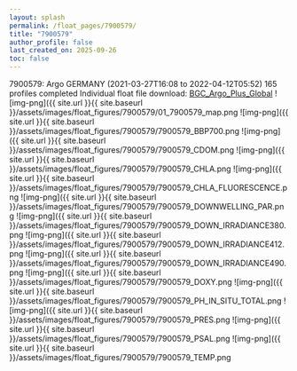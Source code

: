 ```yaml
---
layout: splash
permalink: /float_pages/7900579/
title: "7900579"
author_profile: false
last_created_on: 2025-09-26
toc: false
---
```

 
7900579: Argo GERMANY (2021-03-27T16:08 to 2022-04-12T05:52)
165 profiles completed
Individual float file download: [BGC_Argo_Plus_Global](https://ftp.soest.hawaii.edu/bgc_argo_plus/Individual_Floats/outliers_removed/7900579_Sprof_processed.nc)
![img-png]({{ site.url }}{{ site.baseurl }}/assets/images/float_figures/7900579/01_7900579_map.png
![img-png]({{ site.url }}{{ site.baseurl }}/assets/images/float_figures/7900579/7900579_BBP700.png
![img-png]({{ site.url }}{{ site.baseurl }}/assets/images/float_figures/7900579/7900579_CDOM.png
![img-png]({{ site.url }}{{ site.baseurl }}/assets/images/float_figures/7900579/7900579_CHLA.png
![img-png]({{ site.url }}{{ site.baseurl }}/assets/images/float_figures/7900579/7900579_CHLA_FLUORESCENCE.png
![img-png]({{ site.url }}{{ site.baseurl }}/assets/images/float_figures/7900579/7900579_DOWNWELLING_PAR.png
![img-png]({{ site.url }}{{ site.baseurl }}/assets/images/float_figures/7900579/7900579_DOWN_IRRADIANCE380.png
![img-png]({{ site.url }}{{ site.baseurl }}/assets/images/float_figures/7900579/7900579_DOWN_IRRADIANCE412.png
![img-png]({{ site.url }}{{ site.baseurl }}/assets/images/float_figures/7900579/7900579_DOWN_IRRADIANCE490.png
![img-png]({{ site.url }}{{ site.baseurl }}/assets/images/float_figures/7900579/7900579_DOXY.png
![img-png]({{ site.url }}{{ site.baseurl }}/assets/images/float_figures/7900579/7900579_PH_IN_SITU_TOTAL.png
![img-png]({{ site.url }}{{ site.baseurl }}/assets/images/float_figures/7900579/7900579_PRES.png
![img-png]({{ site.url }}{{ site.baseurl }}/assets/images/float_figures/7900579/7900579_PSAL.png
![img-png]({{ site.url }}{{ site.baseurl }}/assets/images/float_figures/7900579/7900579_TEMP.png
